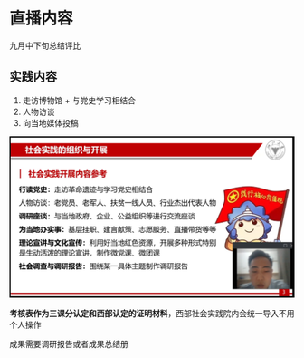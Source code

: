 # 直播内容

九月中下旬总结评比


## 实践内容

1. 走访博物馆 + 与党史学习相结合
2. 人物访谈
3. 向当地媒体投稿
   
![](img/%E5%B1%8F%E5%B9%95%E6%88%AA%E5%9B%BE%202022-08-05%20125608.png)


**考核表作为三课分认定和西部认定的证明材料**，西部社会实践院内会统一导入不用个人操作

成果需要调研报告或者成果总结册